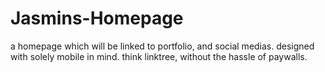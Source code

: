 # Jasmins-Homepage
a homepage which will be linked to portfolio, and social medias. designed with solely mobile in mind. think linktree, without the hassle of paywalls.
